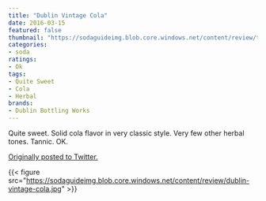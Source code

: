 ```yaml
---
title: "Dublin Vintage Cola"
date: 2016-03-15
featured: false
thumbnail: "https://sodaguideimg.blob.core.windows.net/content/review/thumbs/dublin-vintage-cola.jpg"
categories:
- soda
ratings:
- Ok
tags:
- Quite Sweet
- Cola
- Herbal
brands:
- Dublin Bottling Works
---
```


Quite sweet. Solid cola flavor in very classic style. Very few other herbal tones. Tannic. OK.

[Originally posted to Twitter.](https://twitter.com/Cavorter/status/709801990478372864)

{{< figure src="https://sodaguideimg.blob.core.windows.net/content/review/dublin-vintage-cola.jpg" >}}


